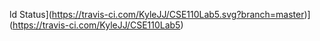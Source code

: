 ld Status](https://travis-ci.com/KyleJJ/CSE110Lab5.svg?branch=master)](https://travis-ci.com/KyleJJ/CSE110Lab5)
